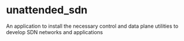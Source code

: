 # unattended_sdn
An application to install the necessary control and data plane utilities to develop SDN networks and applications
